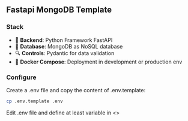 ## Fastapi MongoDB Template

### Stack

- 🐍 **Backend**: Python Framework FastAPI
- 📓 **Database**: MongoDB as NoSQL database
- 🔍 **Controls**: Pydantic for data validation
- 🐋 **Docker Compose**: Deployment in development or production env

### Configure

Create a .env file and copy the content of .env.template:

```bash
cp .env.template .env
```

Edit .env file and define at least variable in <>
